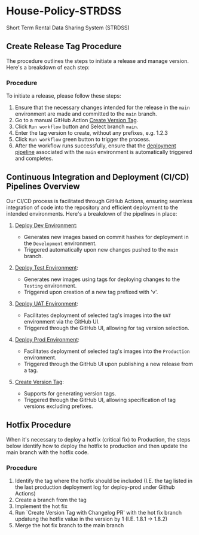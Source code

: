 # House-Policy-STRDSS

Short Term Rental Data Sharing System (STRDSS)

## Create Release Tag Procedure

The procedure outlines the steps to initiate a release and manage version. Here's a breakdown of each step:

### Procedure

To initiate a release, please follow these steps:

1. Ensure that the necessary changes intended for the release in the `main` environment are made and committed to the `main` branch.
1. Go to a manual GitHub Action [Create Version Tag](./.github/workflows/create-tag.yml).
1. Click `Run workflow` button and Select branch `main`.
1. Enter the tag version to create, without any prefixes, e.g. 1.2.3
1. Click `Run workflow` green button to trigger the process.
1. After the workflow runs successfully, ensure that the [deployment pipeline](./.github/workflows/deploy-test.yml) associated with the `main` environment is automatically triggered and completes.

## Continuous Integration and Deployment (CI/CD) Pipelines Overview

Our CI/CD process is facilitated through GitHub Actions, ensuring seamless integration of code into the repository and efficient deployment to the intended environments. Here's a breakdown of the pipelines in place:

1. [Deploy Dev Environment](./.github/workflows/deploy-dev.yml):

   - Generates new images based on commit hashes for deployment in the `Development` environment.
   - Triggered automatically upon new changes pushed to the `main` branch.

1. [Deploy Test Environment](./.github/workflows/deploy-test.yml):

   - Generates new images using tags for deploying changes to the `Testing` environment.
   - Triggered upon creation of a new tag prefixed with 'v'.

1. [Deploy UAT Environment](./.github/workflows/deploy-uat.yml):

   - Facilitates deployment of selected tag's images into the `UAT` environment via the GitHub UI.
   - Triggered through the GitHub UI, allowing for tag version selection.

1. [Deploy Prod Environment](./.github/workflows/deploy-prod.yml):

   - Facilitates deployment of selected tag's images into the `Production` environment.
   - Triggered through the GitHub UI upon publishing a new release from a tag.

1. [Create Version Tag](./.github/workflows/create-tag.yml):

   - Supports for generating version tags.
   - Triggered through the GitHub UI, allowing specification of tag versions excluding prefixes.

## Hotfix Procedure

When it's necessary to deploy a hotfix (critical fix) to Production, the steps below identify how to deploy the hotfix to production and then update the main branch with the hotfix code.

### Procedure
1. Identify the tag where the hotfix should be included (I.E. the tag listed in the last production deployment log for deploy-prod under Github Actions)
2. Create a branch from the tag
3. Implement the hot fix
4. Run `Create Version Tag with Changelog PR' with the hot fix branch updatung the hotfix value in the version by 1 (I.E. 1.8.1 -> 1.8.2)
5. Merge the hot fix branch to the main branch
